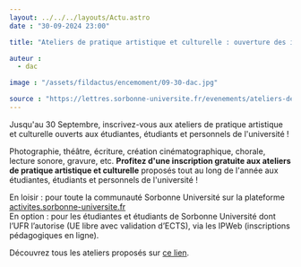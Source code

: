 ```yaml
---
layout: ../../../layouts/Actu.astro
date : "30-09-2024 23:00"

title: "Ateliers de pratique artistique et culturelle : ouverture des inscriptions !"

auteur :
  - dac

image : "/assets/fildactus/encemoment/09-30-dac.jpg"

source : "https://lettres.sorbonne-universite.fr/evenements/ateliers-de-pratique-artistique-et-culturelle-ouverture-des-inscriptions"
---
```


Jusqu'au 30 Septembre, inscrivez-vous aux ateliers de pratique artistique et culturelle ouverts aux étudiantes, étudiants et personnels de l'université !  

Photographie, théâtre, écriture, création cinématographique, chorale, lecture sonore, gravure, etc. __Profitez d'une inscription gratuite aux ateliers de pratique artistique et culturelle__ proposés tout au long de l'année aux étudiantes, étudiants et personnels de l'université !

En loisir : pour toute la communauté Sorbonne Université sur la plateforme [activites.sorbonne-universite.fr](https://activites.sorbonne-universite.fr/)  
En option : pour les étudiantes et étudiants de Sorbonne Université dont l’UFR l’autorise (UE libre avec validation d’ECTS), via les IPWeb (inscriptions pédagogiques en ligne).

Découvrez tous les ateliers proposés sur [ce lien](https://lettres.sorbonne-universite.fr/culture/ateliers-de-pratique-artistique-et-culturelle).
